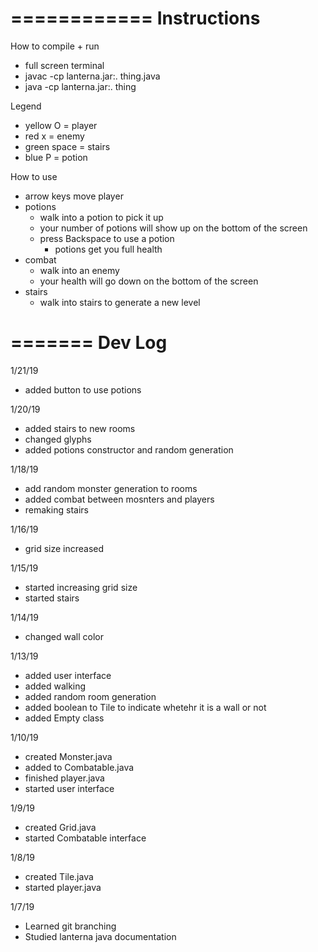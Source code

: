============
Instructions
============
How to compile + run
- full screen terminal
- javac -cp lanterna.jar:. thing.java
- java -cp lanterna.jar:. thing

Legend
- yellow O = player
- red x = enemy
- green space = stairs
- blue P = potion

How to use
- arrow keys move player
- potions
  - walk into a potion to pick it up
  - your number of potions will show up on the bottom of the screen
  - press Backspace to use a potion
    - potions get you full health
- combat
  - walk into an enemy
  - your health will go down on the bottom of the screen
- stairs
  - walk into stairs to generate a new level
  

=======
Dev Log
=======
1/21/19
- added button to use potions

1/20/19
- added stairs to new rooms
- changed glyphs
- added potions constructor and random generation

1/18/19
- add random monster generation to rooms
- added combat between mosnters and players
- remaking stairs

1/16/19
- grid size increased

1/15/19
- started increasing grid size
- started stairs

1/14/19
- changed wall color

1/13/19
- added user interface
- added walking
- added random room generation
- added boolean to Tile to indicate whetehr it is a wall or not
- added Empty class

1/10/19
- created Monster.java
- added to Combatable.java
- finished player.java
- started user interface

1/9/19
- created Grid.java
- started Combatable interface

1/8/19
- created Tile.java
- started player.java

1/7/19
- Learned git branching
- Studied lanterna java documentation
